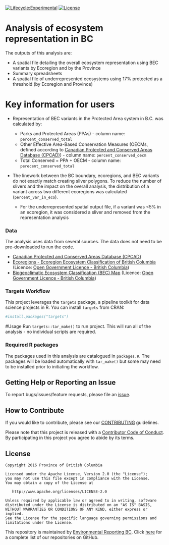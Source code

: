 <!-- README.md is generated from README.Rmd. Please edit that file -->

[![Lifecycle:Experimental](https://img.shields.io/badge/Lifecycle-Experimental-339999)](https://github.com/bcgov/repomountie/blob/master/doc/lifecycle-badges.md)
[![License](https://img.shields.io/badge/License-Apache%202.0-blue.svg)](https://opensource.org/licenses/Apache-2.0)

# Analysis of ecosystem representation in BC

The outputs of this analysis are:
- A spatial file detailing the overall ecosystem representation using BEC variants by Ecoregion and by the Province
- Summary spreadsheets
- A spatial file of underrepresented ecosystems using 17% protected as a threshold (by Ecoregion and Province)

# Key information for users

- Representation of BEC variants in the Protected Area system in B.C. was calculated by:
    - Parks and Protected Areas (PPAs) - column name: `percent_conserved_total`
    - Other Effective Area-Based Conservation Measures (OECMs, defined according to [Canadian Protected and Conserved Areas Database
    (CPCAD)](https://www.canada.ca/en/environment-climate-change/services/national-wildlife-areas/protected-conserved-areas-database.html)) - column  name: `percent_conserved_oecm`
    - Total Conserved = PPA + OECM - column name: `perecent_conserved_total`

- The linework between the BC boundary, ecoregions, and BEC variants do not exactly match creating sliver polygons. To reduce the number of slivers and the impact on the overall analysis, the distribution of a variant across two different ecoregions was calculated (`percent_var_in_eco`). 
    - For the underrepresented spatial output file, if a variant was <5% in an ecoregion, it was considered a sliver and removed from the representation analysis 

### Data

The analysis uses data from several sources. The data does not need to
be pre-downloaded to run the code.

-   [Canadian Protected and Conserved Areas Database
    (CPCAD)](https://www.canada.ca/en/environment-climate-change/services/national-wildlife-areas/protected-conserved-areas-database.html)
-   [Ecoregions - Ecoregion Ecosystem Classification of British
    Columbia](https://catalogue.data.gov.bc.ca/dataset/d00389e0-66da-4895-bd56-39a0dd64aa78)
    (Licence: [Open Government Licence - British
    Columbia](http://www2.gov.bc.ca/gov/content?id=A519A56BC2BF44E4A008B33FCF527F61))
-   [Biogeoclimatic Ecosystem Classification (BEC)
    Map](https://catalogue.data.gov.bc.ca/dataset/f358a53b-ffde-4830-a325-a5a03ff672c3)
    (Licence: [Open Government Licence - British
    Columbia](http://www2.gov.bc.ca/gov/content?id=A519A56BC2BF44E4A008B33FCF527F61))

### Targets Workflow

This project leverages the `targets` package, a pipeline toolkit for
data science projects in R. You can install `targets` from CRAN:

``` r
#install.packages("targets")
```

#Usage Run `targets::tar_make()` to run project. This will run all of
the analysis - no individual scripts are required.

### Required R packages

The packages used in this analysis are catalogued in `packages.R`. The
packages will be loaded automatically with `tar_make()` but some may
need to be installed prior to initiating the workflow.

## Getting Help or Reporting an Issue

To report bugs/issues/feature requests, please file an
[issue](https://github.com/bcgov/protected-lands-and-waters-indicator/issues).

## How to Contribute

If you would like to contribute, please see our
[CONTRIBUTING](CONTRIBUTING.md) guidelines.

Please note that this project is released with a [Contributor Code of
Conduct](CODE_OF_CONDUCT.md). By participating in this project you agree
to abide by its terms.

## License

    Copyright 2016 Province of British Columbia

    Licensed under the Apache License, Version 2.0 (the "License");
    you may not use this file except in compliance with the License.
    You may obtain a copy of the License at 

       http://www.apache.org/licenses/LICENSE-2.0

    Unless required by applicable law or agreed to in writing, software
    distributed under the License is distributed on an "AS IS" BASIS,
    WITHOUT WARRANTIES OR CONDITIONS OF ANY KIND, either express or implied.
    See the License for the specific language governing permissions and
    limitations under the License.

This repository is maintained by [Environmental Reporting
BC](http://www2.gov.bc.ca/gov/content?id=FF80E0B985F245CEA62808414D78C41B).
Click [here](https://github.com/bcgov/EnvReportBC) for a complete list
of our repositories on GitHub.
